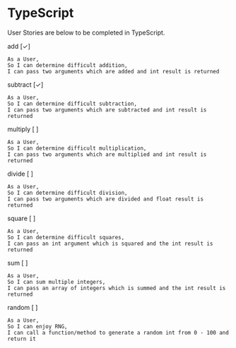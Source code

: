 # TypeScript

User Stories are below to be completed in TypeScript.


add [✓]

```
As a User,
So I can determine difficult addition,
I can pass two arguments which are added and int result is returned
```

subtract [✓]

```
As a User,
So I can determine difficult subtraction,
I can pass two arguments which are subtracted and int result is returned
```

multiply [ ]

```
As a User,
So I can determine difficult multiplication,
I can pass two arguments which are multiplied and int result is returned
```

divide [ ]

```
As a User,
So I can determine difficult division,
I can pass two arguments which are divided and float result is returned
```

square [ ]

```
As a User,
So I can determine difficult squares,
I can pass an int argument which is squared and the int result is returned
```

sum [ ]

```
As a User,
So I can sum multiple integers,
I can pass an array of integers which is summed and the int result is returned
```

random [ ]

```
As a User,
So I can enjoy RNG,
I can call a function/method to generate a random int from 0 - 100 and return it
```
